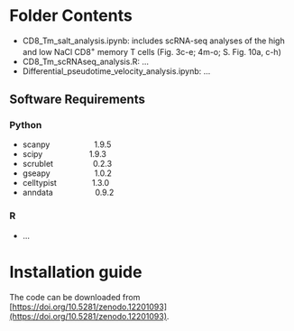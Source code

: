 # Folder Contents
- CD8_Tm_salt_analysis.ipynb: includes scRNA-seq analyses of the high and low NaCl CD8$^+$ memory T cells (Fig. 3c-e; 4m-o; S. Fig. 10a, c-h)
- CD8_Tm_scRNAseq_analysis.R: ...
- Differential_pseudotime_velocity_analysis.ipynb: ...
## Software Requirements
### Python
- scanpy                    1.9.5
- scipy                     1.9.3
- scrublet                  0.2.3
- gseapy                    1.0.2
- celltypist                1.3.0
- anndata                   0.9.2
### R
- ...

# Installation guide
The code can be downloaded from [https://doi.org/10.5281/zenodo.12201093](https://doi.org/10.5281/zenodo.12201093).
